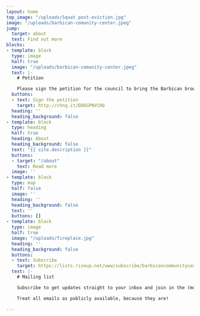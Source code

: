 ```yaml
---
layout: home
top_image: "/uploads/Squat post-eviction.jpg"
image: "/uploads/barbican-comunity-center.jpeg"
jump:
  target: about
  text: Find out more
blocks:
- template: block
  type: image
  half: true
  image: "/uploads/barbican-comunity-center.jpeg"
  text: |-
    # Petition

    Please sign the petition for the council to bring the Barbican brownfield site back into council ownership through a Compulsory Purchase Order.
  buttons:
  - text: Sign the petition
    target: http://chng.it/DD6GPNVCHb
  heading: ''
  heading_background: false
- template: block
  type: heading
  half: true
  heading: About
  heading_background: false
  text: "{{ site.description }}"
  buttons:
  - target: "/about"
    text: Read more
  image: ''
- template: block
  type: map
  half: false
  image: ''
  heading: ''
  heading_background: false
  text: ''
  buttons: []
- template: block
  type: image
  half: true
  image: "/uploads/fireplace.jpg"
  heading: ''
  heading_background: false
  buttons:
  - text: Subscribe
    target: https://lists.riseup.net/www/subscribe/barbicancommunitycentre
  text: |-
    # Mailing list

    Subscribe to get updates straight to your inbox and join in the (moderated) discussion.

    Treat all emails as publicly available, because they are!

---
```

